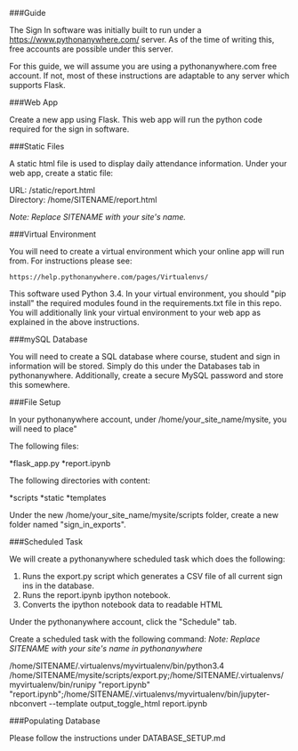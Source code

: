 ###Guide

The Sign In software was initially built to run under a https://www.pythonanywhere.com/ server. As of the time of writing this, free accounts are possible under this server. 

For this guide, we will assume you are using a pythonanywhere.com free account. If not, most of these instructions are adaptable to any server which supports Flask. 

###Web App

Create a new app using Flask. This web app will run the python code required for the sign in software.

###Static Files

A static html file is used to display daily attendance information. Under your web app, create a static file: 

URL: /static/report.html	
Directory: /home/SITENAME/report.html
 
_Note: Replace SITENAME with your site's name._

###Virtual Environment

You will need to create a virtual environment which your online app will run from. For instructions please see: 

	https://help.pythonanywhere.com/pages/Virtualenvs/

This software used Python 3.4. In your virtual environment, you should "pip install" the required modules found in the requirements.txt file in this repo. You will additionally link your virtual environment to your web app as explained in the above instructions. 

###mySQL Database

You will need to create a SQL database where course, student and sign in information will be stored. Simply do this under the Databases tab in pythonanywhere. Additionally, create a secure MySQL password and store this somewhere.


###File Setup

In your pythonanywhere account, under /home/your_site_name/mysite, you will need to place" 

The following files:
 
*flask_app.py
*report.ipynb

The following directories with content:
 
*scripts
*static
*templates 


Under the new /home/your_site_name/mysite/scripts folder, create a new folder named "sign_in_exports". 


###Scheduled Task

We will create a pythonanywhere scheduled task which does the following: 

1. Runs the export.py script which generates a CSV file of all current sign ins in the database. 
2. Runs the report.ipynb ipython notebook. 
3. Converts the ipython notebook data to readable HTML

Under the pythonanywhere account, click the "Schedule" tab. 

Create a scheduled task with the following command: 
_Note: Replace SITENAME with your site's name in pythonanywhere_

/home/SITENAME/.virtualenvs/myvirtualenv/bin/python3.4 /home/SITENAME/mysite/scripts/export.py;/home/SITENAME/.virtualenvs/myvirtualenv/bin/runipy "report.ipynb" "report.ipynb";/home/SITENAME/.virtualenvs/myvirtualenv/bin/jupyter-nbconvert --template output_toggle_html report.ipynb

###Populating Database

Please follow the instructions under DATABASE_SETUP.md





 
